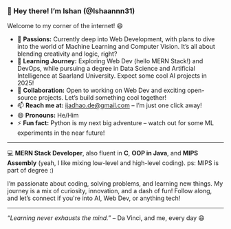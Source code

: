 ### 👋 Hey there! I’m Ishan (@Ishaannn31)

Welcome to my corner of the internet! 😄

- 👀 **Passions:** Currently deep into Web Development, with plans to dive into the world of Machine Learning and Computer Vision. It’s all about blending creativity and logic, right? 
- 🌱 **Learning Journey:** Exploring Web Dev (hello MERN Stack!) and DevOps, while pursuing a degree in Data Science and Artificial Intelligence at Saarland University. Expect some cool AI projects in 2025! 
- 💬 **Collaboration:** Open to working on Web Dev and exciting open-source projects. Let’s build something cool together!
- 📫 **Reach me at:** ijadhao.de@gmail.com – I’m just one click away!
- 😄 **Pronouns:** He/Him
- ⚡ **Fun fact:** Python is my next big adventure – watch out for some ML experiments in the near future!

---

💻 **MERN Stack Developer**, also fluent in **C**, **OOP in Java**, and **MIPS Assembly** (yeah, I like mixing low-level and high-level coding). ps: MIPS is part of degree :)

I’m passionate about coding, solving problems, and learning new things. My journey is a mix of curiosity, innovation, and a dash of fun! Follow along, and let’s connect if you're into AI, Web Dev, or anything tech!

---

_“Learning never exhausts the mind.”_ – Da Vinci, and me, every day 😄
